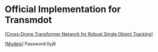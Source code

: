 # Official Implementation for Transmdot

[[Cross-Drone Transformer Network for Robust Single Object Tracking](https://ieeexplore.ieee.org/abstract/document/10144283)]

[[Models](https://pan.baidu.com/s/1q50wHdW-KJzu0Zfx9BRIOA?pwd=0yj8)] Password:0yj8
